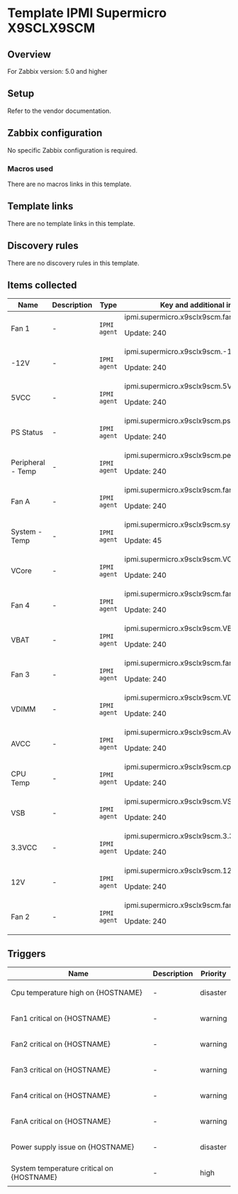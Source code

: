 # Template IPMI Supermicro X9SCLX9SCM

## Overview

For Zabbix version: 5.0 and higher

## Setup

Refer to the vendor documentation.

## Zabbix configuration

No specific Zabbix configuration is required.

### Macros used

There are no macros links in this template.

## Template links

There are no template links in this template.

## Discovery rules

There are no discovery rules in this template.

## Items collected

|Name|Description|Type|Key and additional info|
|----|-----------|----|----|
|Fan 1|<p>-</p>|`IPMI agent`|ipmi.supermicro.x9sclx9scm.fan1<p>Update: 240</p>|
|-12V|<p>-</p>|`IPMI agent`|ipmi.supermicro.x9sclx9scm.-12V<p>Update: 240</p>|
|5VCC|<p>-</p>|`IPMI agent`|ipmi.supermicro.x9sclx9scm.5VCC<p>Update: 240</p>|
|PS Status|<p>-</p>|`IPMI agent`|ipmi.supermicro.x9sclx9scm.ps.status<p>Update: 240</p>|
|Peripheral - Temp|<p>-</p>|`IPMI agent`|ipmi.supermicro.x9sclx9scm.peripheral.temp<p>Update: 240</p>|
|Fan A|<p>-</p>|`IPMI agent`|ipmi.supermicro.x9sclx9scm.fana<p>Update: 240</p>|
|System - Temp|<p>-</p>|`IPMI agent`|ipmi.supermicro.x9sclx9scm.system.temp<p>Update: 45</p>|
|VCore|<p>-</p>|`IPMI agent`|ipmi.supermicro.x9sclx9scm.VCore<p>Update: 240</p>|
|Fan 4|<p>-</p>|`IPMI agent`|ipmi.supermicro.x9sclx9scm.fan4<p>Update: 240</p>|
|VBAT|<p>-</p>|`IPMI agent`|ipmi.supermicro.x9sclx9scm.VBAT<p>Update: 240</p>|
|Fan 3|<p>-</p>|`IPMI agent`|ipmi.supermicro.x9sclx9scm.fan3<p>Update: 240</p>|
|VDIMM|<p>-</p>|`IPMI agent`|ipmi.supermicro.x9sclx9scm.VDIMM<p>Update: 240</p>|
|AVCC|<p>-</p>|`IPMI agent`|ipmi.supermicro.x9sclx9scm.AVCC<p>Update: 240</p>|
|CPU Temp|<p>-</p>|`IPMI agent`|ipmi.supermicro.x9sclx9scm.cpu.temp<p>Update: 240</p>|
|VSB|<p>-</p>|`IPMI agent`|ipmi.supermicro.x9sclx9scm.VSB<p>Update: 240</p>|
|3.3VCC|<p>-</p>|`IPMI agent`|ipmi.supermicro.x9sclx9scm.3.3VCC<p>Update: 240</p>|
|12V|<p>-</p>|`IPMI agent`|ipmi.supermicro.x9sclx9scm.12V<p>Update: 240</p>|
|Fan 2|<p>-</p>|`IPMI agent`|ipmi.supermicro.x9sclx9scm.fan2<p>Update: 240</p>|
## Triggers

|Name|Description|Priority|
|----|-----------|----|
|Cpu temperature high on {HOSTNAME}|<p>-</p>|disaster|
|Fan1 critical on {HOSTNAME}|<p>-</p>|warning|
|Fan2 critical on {HOSTNAME}|<p>-</p>|warning|
|Fan3 critical on {HOSTNAME}|<p>-</p>|warning|
|Fan4 critical on {HOSTNAME}|<p>-</p>|warning|
|FanA critical on {HOSTNAME}|<p>-</p>|warning|
|Power supply issue on {HOSTNAME}|<p>-</p>|disaster|
|System temperature critical on  {HOSTNAME}|<p>-</p>|high|
